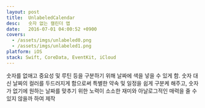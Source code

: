 ```yaml
---
layout: post
title:  UnlabeledCalendar
desc:   숫자 없는 캘린더 앱
date:   2016-07-01 04:00:52 +0900
covers:
  - /assets/imgs/unlabeled0.png
  - /assets/imgs/unlabeled1.png
platform: iOS
stack: Swift, CoreData, EventKit, iCloud
---
```

숫자를 없애고 중요성 및 루틴 등을 구분하기 위해 날짜에 색을 넣을 수 있게 함. 숫자 대신 날짜의 컬러를 두드러지게 함으로써 특별한 약속 및 일정을 쉽게 구분케 해주고, 숫자가 없기에 원하는 날짜를 맞추기 위한 노력이 소소한 재미와 아날로그적인 매력을 줄 수 있지 않을까 하여 제작
